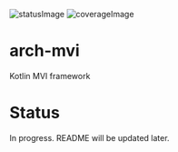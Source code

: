![statusImage](https://ci.sunnyday.dev/app/rest/builds/buildType:ArchMvi_Test,branch:name:main/statusIcon)
![coverageImage](https://img.shields.io/endpoint?url=https://kvdb.io/PY9VzGdCHe8YPbKvepE4y4/arch-mvi.main.coverage&logo=TeamCity)
# arch-mvi
Kotlin MVI framework

# Status
In progress. README will be updated later.
